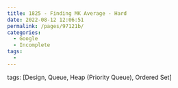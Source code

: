 ```yaml
---
title: 1825 - Finding MK Average - Hard
date: 2022-08-12 12:06:51
permalink: /pages/97121b/
categories:
  - Google
  - Incomplete
tags:
  - 
---
```

tags: [Design, Queue, Heap (Priority Queue), Ordered Set]